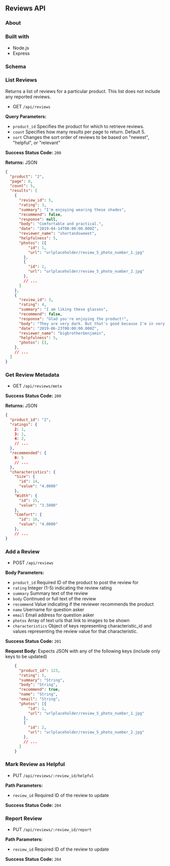 ## Reviews API

### About

### Built with
  * Node.js
  * Express

### Schema


### List Reviews
Returns a list of reviews for a particular product. This list does not include any reported reviews.
  * GET `/api/reviews`

**Query Parameters:**
  * `product_id` Specifies the product for which to retrieve reviews.
  * `count` Specifies how many results per page to return. Default 5.
  * `sort` Changes the sort order of reviews to be based on "newest", "helpful", or "relevant"

**Success Status Code:** `200`

**Returns:** JSON

```json
{
  "product": "2",
  "page": 0,
  "count": 5,
  "results": [
    {
      "review_id": 5,
      "rating": 3,
      "summary": "I'm enjoying wearing these shades",
      "recommend": false,
      "response": null,
      "body": "Comfortable and practical.",
      "date": "2019-04-14T00:00:00.000Z",
      "reviewer_name": "shortandsweeet",
      "helpfulness": 5,
      "photos": [{
          "id": 1,
          "url": "urlplaceholder/review_5_photo_number_1.jpg"
        },
        {
          "id": 2,
          "url": "urlplaceholder/review_5_photo_number_2.jpg"
        },
        // ...
      ]
    },
    {
      "review_id": 3,
      "rating": 4,
      "summary": "I am liking these glasses",
      "recommend": false,
      "response": "Glad you're enjoying the product!",
      "body": "They are very dark. But that's good because I'm in very sunny spots",
      "date": "2019-06-23T00:00:00.000Z",
      "reviewer_name": "bigbrotherbenjamin",
      "helpfulness": 5,
      "photos": [],
    },
    // ...
  ]
}
```

### Get Review Metadata
  * GET `/api/reviews/meta`

**Success Status Code:** `200`

**Returns:** JSON

```json
{
  "product_id": "2",
  "ratings": {
    2: 1,
    3: 1,
    4: 2,
    // ...
  },
  "recommended": {
    0: 5
    // ...
  },
  "characteristics": {
    "Size": {
      "id": 14,
      "value": "4.0000"
    },
    "Width": {
      "id": 15,
      "value": "3.5000"
    },
    "Comfort": {
      "id": 16,
      "value": "4.0000"
    },
    // ...
}
```


### Add a Review
  * POST `/api/reviews`

**Body Parameters:**
  * `product_id` Required ID of the product to post the review for
  * `rating` Integer (1-5) indicating the review rating
  * `summary` Summary text of the review
  * `body` Continued or full text of the review
  * `recommend` Value indicating if the reviewer recommends the product
  * `name` Username for question asker
  * `email` Email address for question asker
  * `photos` Array of text urls that link to images to be shown
  * `characteristics` Object of keys representing characteristic_id and values representing the review value for that characteristic.

**Success Status Code:** `201`

**Request Body**: Expects JSON with any of the following keys (include only keys to be updated)

```json
    {
      "product_id": 123,
      "rating": 5,
      "summary": "String",
      "body": "String",
      "recommend": true,
      "name": "String",
      "email": "String",
      "photos": [{
          "id": 1,
          "url": "urlplaceholder/review_5_photo_number_1.jpg"
        },
        {
          "id": 2,
          "url": "urlplaceholder/review_5_photo_number_2.jpg"
        },
        // ...
      ]
    }
```

### Mark Review as Helpful
  * PUT `/api/reviews/:review_id/helpful`

**Path Parameters:**

  * `review_id` Required ID of the review to update

**Success Status Code:** `204`


### Report Review
  * PUT `/api/reviews/:review_id/report`

**Path Parameters:**

  * `review_id` Required ID of the review to update

**Success Status Code:** `204`



